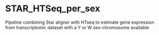 # STAR_HTSeq_per_sex
Pipeline combining Star aligner with HTseq to estimate gene expression from transcriptomic dataset with a Y or W sex-chromosome available
